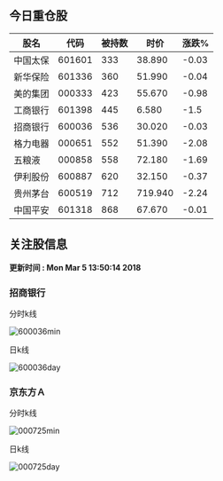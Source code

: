 
## 今日重仓股 

|股名|代码|被持数|时价|涨跌%|
|---|---|---|---|---|
|中国太保|601601|333|38.890|-0.03|
|新华保险|601336|360|51.990|-0.04|
|美的集团|000333|423|55.670|-0.98|
|工商银行|601398|445|6.580|-1.5|
|招商银行|600036|536|30.020|-0.03|
|格力电器|000651|552|51.390|-2.08|
|五粮液|000858|558|72.180|-1.69|
|伊利股份|600887|620|32.150|-0.37|
|贵州茅台|600519|712|719.940|-2.24|
|中国平安|601318|868|67.670|-0.01|

## 关注股信息
**更新时间 : Mon Mar  5 13:50:14 2018**
### 招商银行 
分时k线

![600036min](http://image.sinajs.cn/newchart/min/n/sh600036.gif)

日k线

![600036day](http://image.sinajs.cn/newchart/daily/n/sh600036.gif)

### 京东方Ａ 
分时k线

![000725min](http://image.sinajs.cn/newchart/min/n/sz000725.gif)

日k线

![000725day](http://image.sinajs.cn/newchart/daily/n/sz000725.gif)
